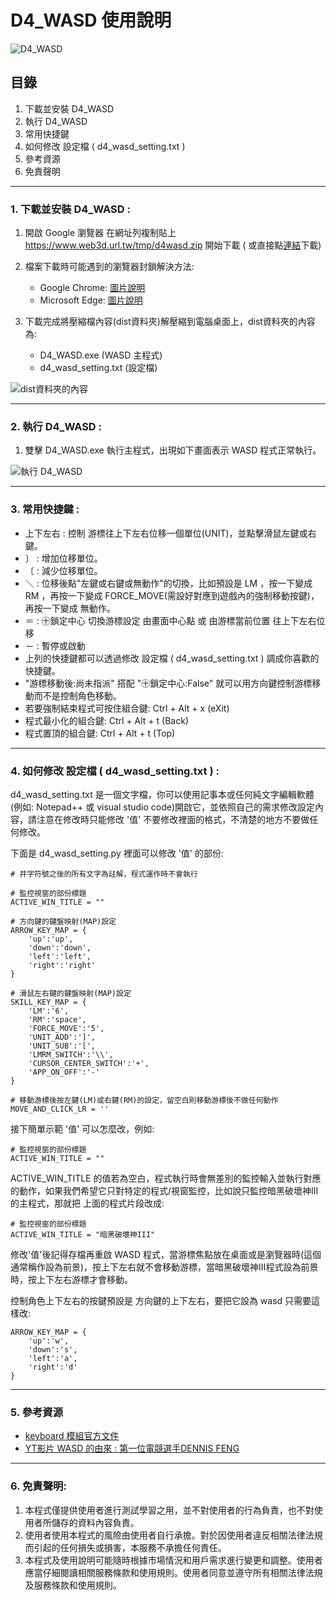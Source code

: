 # D4_WASD 使用說明

![D4_WASD](https://www.web3d.url.tw/images/d4wasd/D4_WASD_LOGO.png)

## 目錄
1. 下載並安裝 D4_WASD
2. 執行 D4_WASD
3. 常用快捷鍵
4. 如何修改 設定檔 ( d4_wasd_setting.txt )
5. 參考資源
6. 免責聲明

-----

### 1. 下載並安裝 D4_WASD : 
1. 開啟 Google 瀏覽器 在網址列複制貼上 https://www.web3d.url.tw/tmp/d4wasd.zip 開始下載 ( 或直接點[連結](https://www.web3d.url.tw/tmp/d4wasd.zip)下載)
2. 檔案下載時可能遇到的瀏覽器封鎖解決方法:
    * Google Chrome: [圖片說明](https://www.web3d.url.tw/images/d4wasd/download_d4wasd_from_chrome.png)
    * Microsoft Edge: [圖片說明](https://www.web3d.url.tw/images/d4wasd/download_d4wasd_from_edge.png)

3. 下載完成將壓縮檔內容(dist資料夾)解壓縮到電腦桌面上，dist資料夾的內容為:
    * D4_WASD.exe (WASD 主程式)
    * d4_wasd_setting.txt (設定檔)

![dist資料夾的內容](https://www.web3d.url.tw/images/d4wasd/1-2a.png)

-----

### 2. 執行 D4_WASD : 
1. 雙擊 D4_WASD.exe 執行主程式，出現如下畫面表示 WASD 程式正常執行。

![執行 D4_WASD](https://www.web3d.url.tw/images/d4wasd/2-1c.png)

-----

### 3. 常用快捷鍵 : 
* 上下左右 : 控制 游標往上下左右位移一個單位(UNIT)，並點擊滑鼠左鍵或右鍵。
* 〕 : 增加位移單位。
* 〔 : 減少位移單位。
* ＼ : 位移後點"左鍵或右鍵或無動作"的切換，比如預設是 LM ，按一下變成 RM ，再按一下變成 FORCE_MOVE(需設好對應到遊戲內的強制移動按鍵)，再按一下變成 無動作。
* ＝ : ㊉鎖定中心 切換游標設定 由畫面中心點 或 由游標當前位置 往上下左右位移
* － : 暫停或啟動
* 上列的快捷鍵都可以透過修改 設定檔 ( d4_wasd_setting.txt ) 調成你喜歡的快捷鍵。
* "游標移動後:尚未指派" 搭配  "㊉鎖定中心:False" 就可以用方向鍵控制游標移動而不是控制角色移動。
* 若要強制結束程式可按住組合鍵: Ctrl + Alt + x (eXit)
* 程式最小化的組合鍵: Ctrl + Alt + t (Back)
* 程式置頂的組合鍵: Ctrl + Alt + t (Top)
-----

### 4. 如何修改 設定檔 ( d4_wasd_setting.txt ) :
d4_wasd_setting.txt 是一個文字檔，你可以使用記事本或任何純文字編輯軟體(例如: Notepad++ 或 visual studio code)開啟它，並依照自己的需求修改設定內容，請注意在修改時只能修改 '值' 不要修改裡面的格式，不清楚的地方不要做任何修改。

下面是 d4_wasd_setting.py 裡面可以修改 '值' 的部份:

```
# 井字符號之後的所有文字為註解，程式運作時不會執行

# 監控視窗的部份標題
ACTIVE_WIN_TITLE = ""

# 方向鍵的鍵盤映射(MAP)設定
ARROW_KEY_MAP = {
    'up':'up',
    'down':'down',
    'left':'left',
    'right':'right'
}

# 滑鼠左右鍵的鍵盤映射(MAP)設定
SKILL_KEY_MAP = {
    'LM':'6',
    'RM':'space',
    'FORCE_MOVE':'5',
    'UNIT_ADD':']',
    'UNIT_SUB':'[',
    'LMRM_SWITCH':'\\',
    'CURSOR_CENTER_SWITCH':'+',
    'APP_ON_OFF':'-'
}

# 移動游標後按左鍵(LM)或右鍵(RM)的設定，留空白則移動游標後不做任何動作
MOVE_AND_CLICK_LR = ''

```

接下簡單示範 '值' 可以怎麼改，例如:

```
# 監控視窗的部份標題
ACTIVE_WIN_TITLE = ""
```

ACTIVE_WIN_TITLE 的值若為空白，程式執行時會無差別的監控輸入並執行對應的動作，如果我們希望它只對特定的程式/視窗監控，比如說只監控暗黑破壞神III 的主程式，那就把 上面的程式片段改成:

```
# 監控視窗的部份標題
ACTIVE_WIN_TITLE = "暗黑破壞神III"
```
修改'值'後記得存檔再重啟 WASD 程式，當游標焦點放在桌面或是瀏覽器時(這個通常稱作設為前景)，按上下左右就不會移動游標，當暗黑破壞神III程式設為前景時，按上下左右游標才會移動。

控制角色上下左右的按鍵預設是 方向鍵的上下左右，要把它設為 wasd 只需要這樣改:

```
ARROW_KEY_MAP = {
    'up':'w',
    'down':'s',
    'left':'a',
    'right':'d'
}
```


-----

### 5. 參考資源
* [keyboard 模組官方文件](https://github.com/boppreh/keyboard/blob/master/README.md)
* [YT影片 WASD 的由來 : 第一位電競選手DENNIS FENG](https://www.youtube.com/watch?v=D7PJ7rliYZk)

-----

### 6. 免責聲明:
1. 本程式僅提供使用者進行測試學習之用，並不對使用者的行為負責，也不對使用者所儲存的資料內容負責。
2. 使用者使用本程式的風險由使用者自行承擔。對於因使用者違反相關法律法規而引起的任何損失或損害，本服務不承擔任何責任。
3. 本程式及使用說明可能隨時根據市場情況和用戶需求進行變更和調整。使用者應當仔細閱讀相關服務條款和使用規則。使用者同意並遵守所有相關法律法規及服務條款和使用規則。